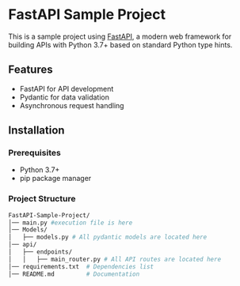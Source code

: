 # FastAPI Sample Project

This is a sample project using [FastAPI](https://fastapi.tiangolo.com/), a modern web framework for building APIs with Python 3.7+ based on standard Python type hints.

## Features
- FastAPI for API development
- Pydantic for data validation
- Asynchronous request handling


## Installation

### Prerequisites
- Python 3.7+
- pip package manager


### Project Structure
```bash
FastAPI-Sample-Project/
│── main.py #execution file is here          
│── Models/
│   ├── models.py # All pydantic models are located here       
│── api/
│   ├── endpoints/
│   │   ├── main_router.py # All API routes are located here
│── requirements.txt  # Dependencies list
│── README.md         # Documentation
```
